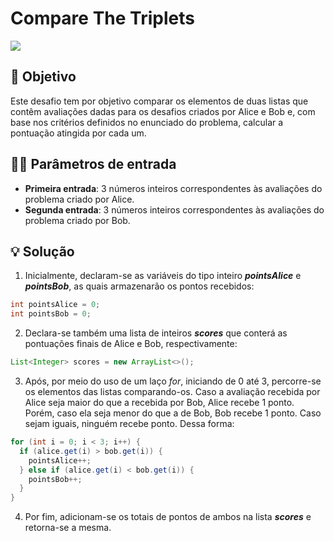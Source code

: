 # Compare The Triplets

<a href="https://www.hackerrank.com/challenges/compare-the-triplets/problem?isFullScreen=true">
  <img src="https://img.shields.io/badge/HackerRank-Desafio-green?style=for-the-badge" />
</a>

## 	:dart: Objetivo

Este desafio tem por objetivo comparar os elementos de duas listas que contêm avaliações dadas para os desafios criados por Alice e Bob e, com base nos critérios definidos no enunciado do problema, calcular a pontuação atingida por cada um.

## 	:man_technologist: Parâmetros de entrada

  * **Primeira entrada**: 3 números inteiros correspondentes às avaliações do problema criado por Alice.
  * **Segunda entrada**: 3 números inteiros correspondentes às avaliações do problema criado por Bob.

## :bulb: Solução

1. Inicialmente, declaram-se as variáveis do tipo inteiro **_pointsAlice_** e **_pointsBob_**, as quais armazenarão os pontos recebidos:

```java
int pointsAlice = 0;
int pointsBob = 0;
```

2. Declara-se também uma lista de inteiros **_scores_** que conterá as pontuações finais de Alice e Bob, respectivamente:

```java
List<Integer> scores = new ArrayList<>();
```

3. Após, por meio do uso de um laço _for_, iniciando de 0 até 3, percorre-se os elementos das listas comparando-os. Caso a avaliação recebida por Alice seja maior do que a recebida por Bob, Alice recebe 1 ponto.
Porém, caso ela seja menor do que a de Bob, Bob recebe 1 ponto. Caso sejam iguais, ninguém recebe ponto. Dessa forma:

```java
for (int i = 0; i < 3; i++) {
  if (alice.get(i) > bob.get(i)) {
    pointsAlice++;
  } else if (alice.get(i) < bob.get(i)) {
    pointsBob++;
  }
}
```

4. Por fim, adicionam-se os totais de pontos de ambos na lista **_scores_** e retorna-se a mesma.

